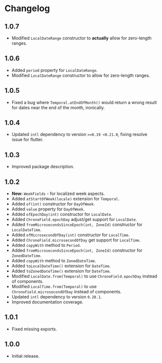 # Changelog

## 1.0.7

- Modified `LocalDateRange` constructor to **actually** allow for zero-length ranges.

## 1.0.6

- Added `period` property for `LocalDateRange`.
- Modified `LocalDateRange` constructor to allow for zero-length ranges.

## 1.0.5

- Fixed a bug where `Temporal.atEndOfMonth()` would return a wrong result
  for dates near the end of the month, ironically.

## 1.0.4

- Updated `intl` dependency to version `>=0.19 <0.21.0`, fixing resolve issue for flutter.

## 1.0.3

- Improved package description.

## 1.0.2

- **New:** `WeekFields` - for localized week aspects.
- Added `atStartOfWeek(locale)` extension for `Temporal`.
- Added `of(int)` constructor for `DayOfWeek`.
- Added `value` property for `DayOfWeek`.
- Added `ofEpochDay(int)` constructor for `LocalDate`.
- Added `ChronoField.epochDay` adjust/get support for `LocalDate`.
- Added `fromMicrosecondsSinceEpoch(int, ZoneId)` constructor for `LocalDateTime`.
- Added `ofMicrosecondOfDay(int)` constructor for `LocalTime`.
- Added `ChronoField.microsecondOfDay` get support for `LocalTime`.
- Added `copyWith` method to `Period`.
- Added `fromMicrosecondsSinceEpoch(int, ZoneId)` constructor for `ZonedDateTime`.
- Added `copyWith` method to `ZonedDateTime`.
- Added `toLocalDateTime()` extension for `DateTime`.
- Added `toZonedDateTime()` extension for `DateTime`.
- Modified `LocalDate.from(Temporal)` to use `ChronoField.epochDay` instead of components.
- Modified `LocalTime.from(Temporal)` to use `ChronoField.microsecondOfDay` instead of components.
- Updated `intl` dependency to version `0.20.1`.
- Improved documentation coverage.

## 1.0.1

- Fixed missing exports.

## 1.0.0

- Initial release.
